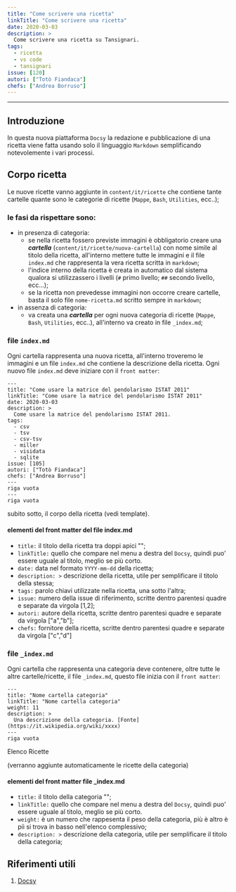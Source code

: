 ```yaml
---
title: "Come scrivere una ricetta"
linkTitle: "Come scrivere una ricetta"
date: 2020-03-03
description: >
  Come scrivere una ricetta su Tansignari.
tags:
  - ricetta
  - vs code
  - tansignari
issue: [120]
autori: ["Totò Fiandaca"]
chefs: ["Andrea Borruso"]
---
```


---

## Introduzione

In questa nuova piattaforma `Docsy` la redazione e pubblicazione di una ricetta viene fatta usando solo il linguaggio `Markdown` semplificando notevolemente i vari processi.

## Corpo ricetta

Le nuove ricette vanno aggiunte in `content/it/ricette` che contiene tante cartelle quante sono le categorie di ricette (`Mappe`, `Bash`, `Utilities`, ecc..);

### le fasi da rispettare sono:

- in presenza di categoria:
  - se nella ricetta fossero previste immagini è obbligatorio creare una **_cartella_**  (`content/it/ricette/nuova-cartella`) con nome simile al titolo della ricetta, all'interno mettere tutte le immagini e il file `index.md` che rappresenta la vera ricetta scritta in `markdown`;
  - l'indice interno della ricetta è creata in automatico dal sistema qualora si utilizzassero i livelli (`#` primo livello; `##` secondo livello, ecc...);
  - se la ricetta non prevedesse immagini non occorre creare cartelle, basta il solo file `nome-ricetta.md` scritto sempre in `markdown`;
- in assenza di categoria:
  - va creata una **_cartella_** per ogni nuova categoria di ricette (`Mappe`, `Bash`, `Utilities`, ecc..), all'interno va creato in file `_index.md`;

### file `index.md`

Ogni cartella rappresenta una nuova ricetta, all'interno troveremo le immagini e un file `index.md` che contiene la descrizione della ricetta. Ogni nuovo file `index.md` deve iniziare con il `front matter`:

```
---
title: "Come usare la matrice del pendolarismo ISTAT 2011"
linkTitle: "Come usare la matrice del pendolarismo ISTAT 2011"
date: 2020-03-03
description: >
  Come usare la matrice del pendolarismo ISTAT 2011.
tags:
  - csv
  - tsv
  - csv-tsv
  - miller
  - visidata
  - sqlite
issue: [105]
autori: ["Totò Fiandaca"]
chefs: ["Andrea Borruso"]
---
riga vuota
---
riga vuota
```

subito sotto, il corpo della ricetta (vedi template).

#### elementi del front matter del file index.md

- `title:` il titolo della ricetta tra doppi apici "";
- `linkTitle:` quello che compare nel menu a destra del `Docsy`, quindi puo' essere uguale al titolo, meglio se più corto.
- `date:` data nel formato `YYYY-mm-dd` della ricetta;
- `description: >` descrizione della ricetta, utile per semplificare il titolo della stessa;
- `tags:` parolo chiavi utilizzate nella ricetta, una sotto l'altra;
- `issue:` numero della issue di riferimento, scritte dentro parentesi quadre e separate da virgola [1,2];
- `autori:` autore della ricetta, scritte dentro parentesi quadre e separate da virgola ["a","b"];
- `chefs:` fornitore della ricetta, scritte dentro parentesi quadre e separate da virgola ["c","d"]

### file `_index.md`

Ogni cartella che rappresenta una categoria deve contenere, oltre tutte le altre cartelle/ricette, il file `_index.md`, questo file inizia con il `front matter`:

```
---
title: "Nome cartella categoria"
linkTitle: "Nome cartella categoria"
weight: 11
description: >
  Una descrizione della categoria. [Fonte](https://it.wikipedia.org/wiki/xxxx)
---
riga vuota
```

Elenco Ricette

(verranno aggiunte automaticamente le ricette della categoria)

#### elementi del front matter file _index.md

- `title:` il titolo della categoria "";
- `linkTitle:` quello che compare nel menu a destra del `Docsy`, quindi puo' essere uguale al titolo, meglio se più corto.
- `weight:` è un numero che rappesenta il peso della categoria, più è altro è piì si trova in basso nell'elenco complessivo;
- `description: >` descrizione della categoria, utile per semplificare il titolo della categoria;

## Riferimenti utili

1. [Docsy](https://www.docsy.dev/)
